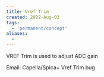```yaml
---
title: Vref Trim
created: 2022-Aug-03
tags:
  - 'permanent/concept'
aliases:
  -
---
```


VREF Trim is used to adjust ADC gain

Email: Capella/Spica+ Vref Trim bug

